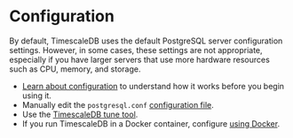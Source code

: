 # Configuration
By default, TimescaleDB uses the default PostgreSQL server configuration
settings. However, in some cases, these settings are not appropriate, especially
if you have larger servers that use more hardware resources such as CPU, memory,
and storage.

*   [Learn about configuration][config] to understand how it works before you begin using it.
*   Manually edit the `postgresql.conf` [configuration file][postgresql-conf].
*   Use the [TimescaleDB tune tool][tstune-conf].
*   If you run TimescaleDB in a Docker container, configure [using Docker][docker-conf].


[config]: /how-to-guides/configuration/configuration
[postgresql-conf]: /how-to-guides/configuration/postgres-config
[tstune-conf]: /how-to-guides/configuration/timescaledb-tune
[docker-conf]: /how-to-guides/configuration/docker-config
